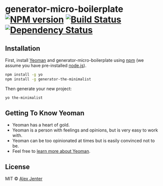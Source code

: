 # generator-micro-boilerplate [![NPM version][npm-image]][npm-url] [![Build Status][travis-image]][travis-url] [![Dependency Status][daviddm-image]][daviddm-url]
>

## Installation

First, install [Yeoman](http://yeoman.io) and generator-micro-boilerplate using [npm](https://www.npmjs.com/) (we assume you have pre-installed [node.js](https://nodejs.org/)).

```bash
npm install -g yo
npm install -g generator-the-minimalist
```

Then generate your new project:

```bash
yo the-minimalist
```

## Getting To Know Yeoman

 * Yeoman has a heart of gold.
 * Yeoman is a person with feelings and opinions, but is very easy to work with.
 * Yeoman can be too opinionated at times but is easily convinced not to be.
 * Feel free to [learn more about Yeoman](http://yeoman.io/).

## License

MIT © [Alex Jenter]()


[npm-image]: https://badge.fury.io/js/generator-micro-boilerplate.svg
[npm-url]: https://npmjs.org/package/generator-micro-boilerplate
[travis-image]: https://travis-ci.org/AlexJenter/generator-micro-boilerplate.svg?branch=master
[travis-url]: https://travis-ci.org/AlexJenter/generator-micro-boilerplate
[daviddm-image]: https://david-dm.org/AlexJenter/generator-micro-boilerplate.svg?theme=shields.io
[daviddm-url]: https://david-dm.org/AlexJenter/generator-micro-boilerplate
